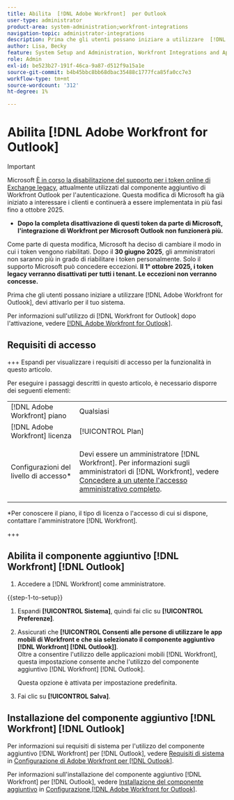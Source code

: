 ```yaml
---
title: Abilita  [!DNL Adobe Workfront]  per Outlook
user-type: administrator
product-area: system-administration;workfront-integrations
navigation-topic: administrator-integrations
description: Prima che gli utenti possano iniziare a utilizzare  [!DNL Adobe Workfront]  per Outlook, devi prima attivarlo per il tuo sistema.
author: Lisa, Becky
feature: System Setup and Administration, Workfront Integrations and Apps
role: Admin
exl-id: be523b27-191f-46ca-9a87-d512f9a15a1e
source-git-commit: b4b45bbc8bb68dbac35488c1777fca85fa0cc7e3
workflow-type: tm+mt
source-wordcount: '312'
ht-degree: 1%

---
```


# Abilita [!DNL Adobe Workfront for Outlook]

>[!IMPORTANT]
>
>Microsoft [È in corso la disabilitazione del supporto per i token online di Exchange legacy](https://learn.microsoft.com/en-us/office/dev/add-ins/outlook/faq-nested-app-auth-outlook-legacy-tokens), attualmente utilizzati dal componente aggiuntivo di Workfront Outlook per l&#39;autenticazione. Questa modifica di Microsoft ha già iniziato a interessare i clienti e continuerà a essere implementata in più fasi fino a ottobre 2025.
>
>* **Dopo la completa disattivazione di questi token da parte di Microsoft, l&#39;integrazione di Workfront per Microsoft Outlook non funzionerà più.**
>
>Come parte di questa modifica, Microsoft ha deciso di cambiare il modo in cui i token vengono riabilitati. Dopo il **30 giugno 2025**, gli amministratori non saranno più in grado di riabilitare i token personalmente. Solo il supporto Microsoft può concedere eccezioni. **Il 1° ottobre 2025, i token legacy verranno disattivati per tutti i tenant. Le eccezioni non verranno concesse.**


Prima che gli utenti possano iniziare a utilizzare [!DNL Adobe Workfront for Outlook], devi attivarlo per il tuo sistema.

Per informazioni sull&#39;utilizzo di [!DNL Workfront for Outlook] dopo l&#39;attivazione, vedere [[!DNL Adobe Workfront for Outlook]](../../workfront-integrations-and-apps/using-workfront-with-outlook/workfront-for-outlook.md).

## Requisiti di accesso

+++ Espandi per visualizzare i requisiti di accesso per la funzionalità in questo articolo.

Per eseguire i passaggi descritti in questo articolo, è necessario disporre dei seguenti elementi:

<table style="table-layout:auto"> 
 <col> 
 <col> 
 <tbody> 
  <tr> 
   <td role="rowheader">[!DNL Adobe Workfront] piano</td> 
   <td>Qualsiasi</td> 
  </tr> 
  <tr> 
   <td role="rowheader">[!DNL Adobe Workfront] licenza</td> 
   <td>[!UICONTROL Plan]</td> 
  </tr> 
  <tr> 
   <td role="rowheader">Configurazioni del livello di accesso*</td> 
   <td> <p>Devi essere un amministratore [!DNL Workfront]. Per informazioni sugli amministratori di [!DNL Workfront], vedere <a href="../../administration-and-setup/add-users/configure-and-grant-access/grant-a-user-full-administrative-access.md" class="MCXref xref">Concedere a un utente l'accesso amministrativo completo</a>.</p> </td> 
  </tr> 
 </tbody> 
</table>

&#42;Per conoscere il piano, il tipo di licenza o l&#39;accesso di cui si dispone, contattare l&#39;amministratore [!DNL Workfront].

+++

## Abilita il componente aggiuntivo [!DNL Workfront] [!DNL Outlook]

1. Accedere a [!DNL Workfront] come amministratore.

{{step-1-to-setup}}

1. Espandi **[!UICONTROL Sistema]**, quindi fai clic su **[!UICONTROL Preferenze]**.

1. Assicurati che **[!UICONTROL Consenti alle persone di utilizzare le app mobili di Workfront e che sia selezionato il componente aggiuntivo [!DNL Workfront] [!DNL Outlook]]**.\
   Oltre a consentire l&#39;utilizzo delle applicazioni mobili [!DNL Workfront], questa impostazione consente anche l&#39;utilizzo del componente aggiuntivo [!DNL Workfront] [!DNL Outlook].

   Questa opzione è attivata per impostazione predefinita.

1. Fai clic su **[!UICONTROL Salva]**.

## Installazione del componente aggiuntivo [!DNL Workfront] [!DNL Outlook]

Per informazioni sui requisiti di sistema per l&#39;utilizzo del componente aggiuntivo [!DNL Workfront] per [!DNL Outlook], vedere [Requisiti di sistema](../../workfront-integrations-and-apps/using-workfront-with-outlook/set-up-workfront-for-outlook.md#system-requirements-and-prerequisites) in [Configurazione di Adobe Workfront per  [!DNL Outlook]](../../workfront-integrations-and-apps/using-workfront-with-outlook/set-up-workfront-for-outlook.md).

Per informazioni sull&#39;installazione del componente aggiuntivo [!DNL Workfront] per [!DNL Outlook], vedere [Installazione del componente aggiuntivo](../../workfront-integrations-and-apps/using-workfront-with-outlook/set-up-workfront-for-outlook.md#downloading-and-installing-the-add-in) in [Configurazione [!DNL Adobe Workfront for Outlook]](../../workfront-integrations-and-apps/using-workfront-with-outlook/set-up-workfront-for-outlook.md).
